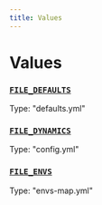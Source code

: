 ```yaml
---
title: Values
---
```

# Values 

### [`FILE_DEFAULTS`](https://github.com/dxos/dxos/blob/5efa14d7c/packages/sdk/config/src/types.ts#L7)
Type: "defaults.yml"



### [`FILE_DYNAMICS`](https://github.com/dxos/dxos/blob/5efa14d7c/packages/sdk/config/src/types.ts#L9)
Type: "config.yml"



### [`FILE_ENVS`](https://github.com/dxos/dxos/blob/5efa14d7c/packages/sdk/config/src/types.ts#L8)
Type: "envs-map.yml"



